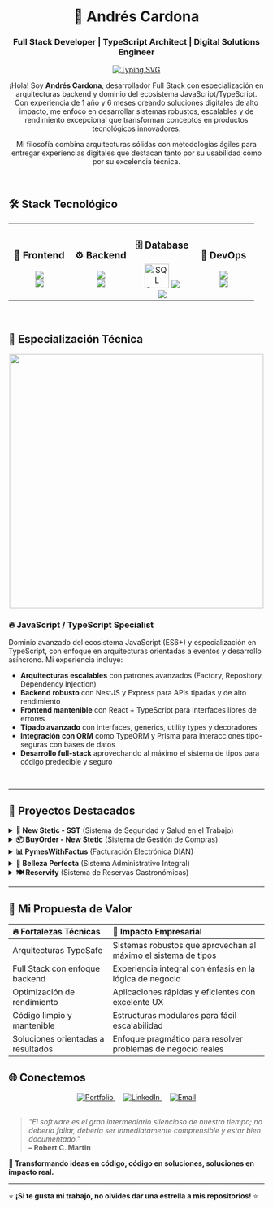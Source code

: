 <div align="center">

# 🚀 Andrés Cardona
### Full Stack Developer | TypeScript Architect | Digital Solutions Engineer

[![Typing SVG](https://readme-typing-svg.herokuapp.com?font=Fira+Code&size=18&duration=2500&pause=1000&color=00D4FF&center=true&width=600&lines=Crafting+scalable+architectures+with+TypeScript;Building+the+future%2C+one+commit+at+a+time;Transforming+complex+ideas+into+elegant+code;1.5+years+turning+concepts+into+reality)](https://git.io/typing-svg)

¡Hola! Soy **Andrés Cardona**, desarrollador Full Stack con especialización en arquitecturas backend y dominio del ecosistema JavaScript/TypeScript. Con experiencia de 1 año y 6 meses creando soluciones digitales de alto impacto, me enfoco en desarrollar sistemas robustos, escalables y de rendimiento excepcional que transforman conceptos en productos tecnológicos innovadores.

Mi filosofía combina arquitecturas sólidas con metodologías ágiles para entregar experiencias digitales que destacan tanto por su usabilidad como por su excelencia técnica.

</div>

<br>

## 🛠️ **Stack Tecnológico**

<div align="center">

<table>
<tr>
<td align="center" width="25%">
<h3>🎨 Frontend</h3>
<img src="https://skillicons.dev/icons?i=typescript,javascript,react" />
<br>
<img src="https://skillicons.dev/icons?i=html,css,bootstrap,tailwind" />
</td>
<td align="center" width="25%">
<h3>⚙️ Backend</h3>
<img src="https://skillicons.dev/icons?i=nodejs,express,nestjs" />
<br>
<img src="https://skillicons.dev/icons?i=python,fastapi,php,laravel" />
</td>
<td align="center" width="25%">
<h3>🗄️ Database</h3>
<img src="https://cdn.jsdelivr.net/gh/devicons/devicon/icons/microsoftsqlserver/microsoftsqlserver-plain.svg" width="48" height="48" alt="SQL Server" />
<img src="https://skillicons.dev/icons?i=sqlite" />
<br>
<img src="https://skillicons.dev/icons?i=mysql,postgresql,mongodb" />

</td>
<td align="center" width="25%">
<h3>🔧 DevOps</h3>
<img src="https://skillicons.dev/icons?i=docker,nginx" />
<br>
<img src="https://skillicons.dev/icons?i=githubactions,github,git" />
</td>
</tr>
</table>

</div>

<br>

## 🎯 **Especialización Técnica**

<div align="center">
<img width="500" src="https://user-images.githubusercontent.com/74038190/212284100-561aa473-3905-4a80-b561-0d28506553ee.gif">
</div>

### 🔥 **JavaScript / TypeScript Specialist**
Dominio avanzado del ecosistema JavaScript (ES6+) y especialización en TypeScript, con enfoque en arquitecturas orientadas a eventos y desarrollo asíncrono. Mi experiencia incluye:

- **Arquitecturas escalables** con patrones avanzados (Factory, Repository, Dependency Injection)
- **Backend robusto** con NestJS y Express para APIs tipadas y de alto rendimiento
- **Frontend mantenible** con React + TypeScript para interfaces libres de errores
- **Tipado avanzado** con interfaces, generics, utility types y decoradores
- **Integración con ORM** como TypeORM y Prisma para interacciones tipo-seguras con bases de datos
- **Desarrollo full-stack** aprovechando al máximo el sistema de tipos para código predecible y seguro

<br>

---

## 🚀 Proyectos Destacados

<details>
<summary><strong>🏥 New Stetic - SST</strong> (Sistema de Seguridad y Salud en el Trabajo)</summary>
<br>
  
**Sistema basado en microservicios** para la gestión integral de SST en New Stetic S.A, abarcando personal, exámenes médicos, inspecciones, accidentalidad y EPP.

**Stack Tecnológico:**
- Frontend: React + TypeScript + Tailwind CSS
- Backend: Node.js + Express + NestJS
- Base de Datos: SQL Server
- DevOps: Docker

**Impacto:** Digitalización completa de procesos de SST, mejorando trazabilidad y cumplimiento legal en un 85%.

</details>

<details>
<summary><strong>📦 BuyOrder - New Stetic</strong> (Sistema de Gestión de Compras)</summary>
<br>
  
**Plataforma de microservicios** para la gestión y seguimiento de órdenes de compra nacionales (OCN), optimizando la comunicación con proveedores y control logístico.

**Stack Tecnológico:**
- Frontend: React + TypeScript + Tailwind CSS
- Backend: Node.js + Express
- Base de Datos: SQL Server
- DevOps: Docker

**Impacto:** Automatización del 90% del seguimiento de órdenes, mejorando la comunicación con proveedores y eficiencia logística.

</details>

<details>
<summary><strong>📊 PymesWithFactus</strong> (Facturación Electrónica DIAN)</summary>
<br>
  
**Sistema de facturación electrónica certificado** por la DIAN para el mercado colombiano, con firma digital y validación XML.

**Stack Tecnológico:**
- Frontend: React + JavaScript + Tailwind CSS
- Backend: Node.js + Express
- Base de Datos: MySQL
- DevOps: Docker

**Impacto:** Automatización completa del proceso de facturación electrónica, mejorando cumplimiento normativo al 100%.

</details>

<details>
<summary><strong>💄 Belleza Perfecta</strong> (Sistema Administrativo Integral)</summary>
<br>
  
**Plataforma completa** para la gestión empresarial del sector belleza con módulos integrados.

**Stack Tecnológico:**
- Frontend: React + TypeScript + Tailwind CSS
- Backend: Node.js + NestJS
- Base de Datos: MySQL
- DevOps: Docker

**Características:** Gestión de clientes, inventario, citas, reportes y facturación integrada.

</details>

<details>
<summary><strong>🍽️ Reservify</strong> (Sistema de Reservas Gastronómicas)</summary>
<br>
  
**Plataforma de reservas** para restaurantes con experiencia intuitiva para clientes y panel administrativo completo.

**Stack Tecnológico:**
- Frontend: React + JavaScript + Tailwind CSS
- Backend: Python + FastAPI
- Base de Datos: MySQL
- DevOps: Docker

**Características:** Integración con pasarelas de pago, notificaciones en tiempo real, analítica avanzada de reservas.

</details>

---

## 💯 Mi Propuesta de Valor

<div align="center">

| 🔥 **Fortalezas Técnicas** | 🚀 **Impacto Empresarial** |
|:---------------------------|:---------------------------|
| Arquitecturas TypeSafe | Sistemas robustos que aprovechan al máximo el sistema de tipos |
| Full Stack con enfoque backend | Experiencia integral con énfasis en la lógica de negocio |
| Optimización de rendimiento | Aplicaciones rápidas y eficientes con excelente UX |
| Código limpio y mantenible | Estructuras modulares para fácil escalabilidad |
| Soluciones orientadas a resultados | Enfoque pragmático para resolver problemas de negocio reales |

</div>

## 🌐 **Conectemos**

<div align="center">

<a href="https://portfolio-cardonaandres-projects.vercel.app/">
<img src="https://img.shields.io/badge/🌐%20Portfolio-FF6B6B?style=for-the-badge&logoColor=white" alt="Portfolio">
</a>
&nbsp;&nbsp;&nbsp;
<a href="https://linkedin.com/in/andrés-cardona-18418a206">
<img src="https://img.shields.io/badge/LinkedIn-0077B5?style=for-the-badge&logo=linkedin&logoColor=white" alt="LinkedIn">
</a>
&nbsp;&nbsp;&nbsp;
<a href="mailto:11cardona31@gmail.com">
<img src="https://img.shields.io/badge/Email-4285F4?style=for-the-badge&logo=gmail&logoColor=white" alt="Email">
</a>

</div>

<br>

<div>

> *"El software es el gran intermediario silencioso de nuestro tiempo; no debería fallar, debería ser inmediatamente comprensible y estar bien documentado."*  
> **– Robert C. Martin**

**🎯 Transformando ideas en código, código en soluciones, soluciones en impacto real.**

---

⭐ **¡Si te gusta mi trabajo, no olvides dar una estrella a mis repositorios!** ⭐

</div>




